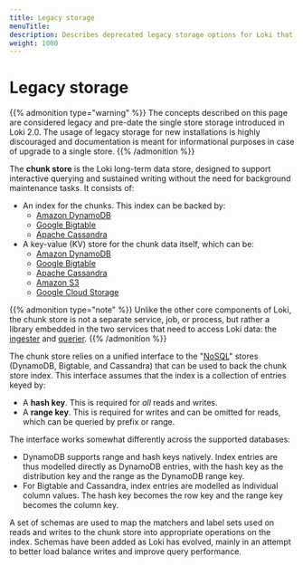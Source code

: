 ```yaml
---
title: Legacy storage
menuTitle:
description: Describes deprecated legacy storage options for Loki that are superseded by single store.
weight: 1000
---
```

# Legacy storage

{{% admonition type="warning" %}}
The concepts described on this page are considered legacy and pre-date the single store storage introduced in Loki 2.0.
The usage of legacy storage for new installations is highly discouraged and documentation is meant for informational
purposes in case of upgrade to a single store.
{{% /admonition %}}

The **chunk store** is the Loki long-term data store, designed to support
interactive querying and sustained writing without the need for background
maintenance tasks. It consists of:

- An index for the chunks. This index can be backed by:
    - [Amazon DynamoDB](https://aws.amazon.com/dynamodb)
    - [Google Bigtable](https://cloud.google.com/bigtable)
    - [Apache Cassandra](https://cassandra.apache.org)
- A key-value (KV) store for the chunk data itself, which can be:
    - [Amazon DynamoDB](https://aws.amazon.com/dynamodb)
    - [Google Bigtable](https://cloud.google.com/bigtable)
    - [Apache Cassandra](https://cassandra.apache.org)
    - [Amazon S3](https://aws.amazon.com/s3)
    - [Google Cloud Storage](https://cloud.google.com/storage/)

{{% admonition type="note" %}}
Unlike the other core components of Loki, the chunk store is not a separate
service, job, or process, but rather a library embedded in the two services
that need to access Loki data: the [ingester](../../../get-started/components/#ingester) and [querier](../../../get-started/components/#querier).
{{% /admonition %}}

The chunk store relies on a unified interface to the
"[NoSQL](https://en.wikipedia.org/wiki/NoSQL)" stores (DynamoDB, Bigtable, and
Cassandra) that can be used to back the chunk store index. This interface
assumes that the index is a collection of entries keyed by:

- A **hash key**. This is required for *all* reads and writes.
- A **range key**. This is required for writes and can be omitted for reads,
which can be queried by prefix or range.

The interface works somewhat differently across the supported databases:

- DynamoDB supports range and hash keys natively. Index entries are thus
  modelled directly as DynamoDB entries, with the hash key as the distribution
  key and the range as the DynamoDB range key.
- For Bigtable and Cassandra, index entries are modelled as individual column
  values. The hash key becomes the row key and the range key becomes the column
  key.

A set of schemas are used to map the matchers and label sets used on reads and
writes to the chunk store into appropriate operations on the index. Schemas have
been added as Loki has evolved, mainly in an attempt to better load balance
writes and improve query performance.

